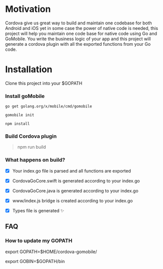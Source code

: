 # Motivation

Cordova give us great way to build and maintain one codebase for both Android and iOS yet in some case the power of native code is needed, this project will help you maintain one code base for native code using Go and GoMobile.
You write the business logic of your app and this project will generate a cordova plugin with all the exported functions from your Go code.

# Installation

Clone this project into your \$GOPATH

### Install goMobile

`go get golang.org/x/mobile/cmd/gomobile`

`gomobile init`

`npm install`

### Build Cordova plugin

> npm run build

### What happens on build?

- [x]  Your index.go file is parsed and all functions are exported
- [x]  CordovaGoCore.swift is generated according to your index.go
- [x]   CordovaGoCore.java  is generated according to your index.go
- [x]   www/index.js bridge is created according to your index.go
- [x]   Types file is generated ✨


## FAQ

### How to update my GOPATH

export GOPATH=$HOME/cordova-gomobile/

export GOBIN=$GOPATH/bin

